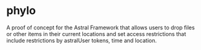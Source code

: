 # phylo

A proof of concept for the Astral Framework that allows users to drop files or other items in their current locations and set access restrictions that include restrictions by astralUser tokens, time and location.
